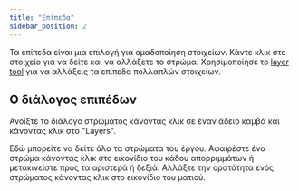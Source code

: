 ```yaml
---
title: "Επίπεδα"
sidebar_position: 2
---
```


Τα επίπεδα είναι μια επιλογή για ομαδοποίηση στοιχείων. Κάντε κλικ στο στοιχείο για να δείτε και να αλλάξετε το στρώμα. Χρησιμοποίησε το [layer tool](tools/layer.md) για να αλλάξεις τα επίπεδα πολλαπλών στοιχείων.

## Ο διάλογος επιπέδων

Ανοίξτε το διάλογο στρώματος κάνοντας κλικ σε έναν άδειο καμβά και κάνοντας κλικ στο "Layers".

Εδώ μπορείτε να δείτε όλα τα στρώματα του έργου. Αφαιρέστε ένα στρώμα κάνοντας κλικ στο εικονίδιο του κάδου απορριμμάτων ή μετακινείστε προς τα αριστερά ή δεξιά. Αλλάξτε την ορατότητα ενός στρώματος κάνοντας κλικ στο εικονίδιο του ματιού.
